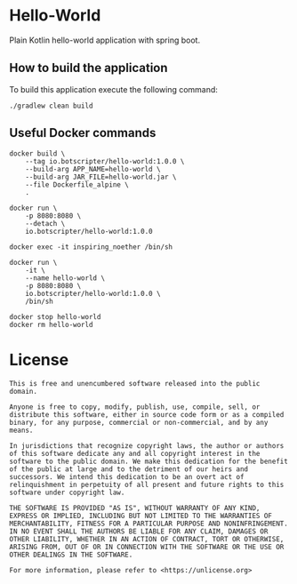 # Hello-World 
Plain Kotlin hello-world application with spring boot.

## How to build the application

To build this application execute the following command:

    ./gradlew clean build

## Useful Docker commands

    docker build \
        --tag io.botscripter/hello-world:1.0.0 \
        --build-arg APP_NAME=hello-world \
        --build-arg JAR_FILE=hello-world.jar \
        --file Dockerfile_alpine \
        .

    docker run \
        -p 8080:8080 \
        --detach \
        io.botscripter/hello-world:1.0.0

    docker exec -it inspiring_noether /bin/sh 

    docker run \
        -it \
        --name hello-world \
        -p 8080:8080 \
        io.botscripter/hello-world:1.0.0 \
        /bin/sh

    docker stop hello-world
    docker rm hello-world

# License

    This is free and unencumbered software released into the public domain.
    
    Anyone is free to copy, modify, publish, use, compile, sell, or
    distribute this software, either in source code form or as a compiled
    binary, for any purpose, commercial or non-commercial, and by any
    means.
    
    In jurisdictions that recognize copyright laws, the author or authors
    of this software dedicate any and all copyright interest in the
    software to the public domain. We make this dedication for the benefit
    of the public at large and to the detriment of our heirs and
    successors. We intend this dedication to be an overt act of
    relinquishment in perpetuity of all present and future rights to this
    software under copyright law.
    
    THE SOFTWARE IS PROVIDED "AS IS", WITHOUT WARRANTY OF ANY KIND,
    EXPRESS OR IMPLIED, INCLUDING BUT NOT LIMITED TO THE WARRANTIES OF
    MERCHANTABILITY, FITNESS FOR A PARTICULAR PURPOSE AND NONINFRINGEMENT.
    IN NO EVENT SHALL THE AUTHORS BE LIABLE FOR ANY CLAIM, DAMAGES OR
    OTHER LIABILITY, WHETHER IN AN ACTION OF CONTRACT, TORT OR OTHERWISE,
    ARISING FROM, OUT OF OR IN CONNECTION WITH THE SOFTWARE OR THE USE OR
    OTHER DEALINGS IN THE SOFTWARE.
    
    For more information, please refer to <https://unlicense.org>